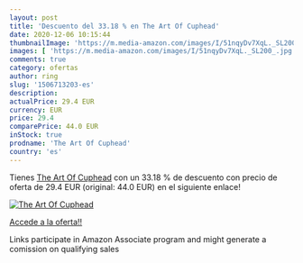 ```yaml
---
layout: post
title: 'Descuento del 33.18 % en The Art Of Cuphead'
date: 2020-12-06 10:15:44
thumbnailImage: 'https://m.media-amazon.com/images/I/51nqyDv7XqL._SL200_.jpg'
images: [ 'https://m.media-amazon.com/images/I/51nqyDv7XqL._SL200_.jpg' ]
comments: true
category: ofertas
author: ring
slug: '1506713203-es'
description:
actualPrice: 29.4 EUR
currency: EUR
price: 29.4
comparePrice: 44.0 EUR
inStock: true
prodname: 'The Art Of Cuphead'
country: 'es'
---
```


Tienes [The Art Of Cuphead](https://www.amazon.es/dp/1506713203/?tag=tolees-21) con un 33.18 % de descuento con precio de oferta de 29.4 EUR (original: 44.0 EUR) en el siguiente enlace!

[![The Art Of Cuphead](https://m.media-amazon.com/images/I/51nqyDv7XqL._SL200_.jpg)](https://www.amazon.es/dp/1506713203/?tag=tolees-21)

[Accede a la oferta!!](https://www.amazon.es/dp/1506713203/?tag=tolees-21)

Links participate in Amazon Associate program and might generate a comission on qualifying sales


